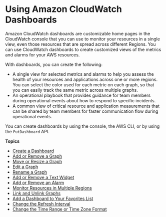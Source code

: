 # Using Amazon CloudWatch Dashboards<a name="CloudWatch_Dashboards"></a>

Amazon CloudWatch dashboards are customizable home pages in the CloudWatch console that you can use to monitor your resources in a single view, even those resources that are spread across different Regions\. You can use CloudWatch dashboards to create customized views of the metrics and alarms for your AWS resources\.

With dashboards, you can create the following:
+ A single view for selected metrics and alarms to help you assess the health of your resources and applications across one or more regions\. You can select the color used for each metric on each graph, so that you can easily track the same metric across multiple graphs\.
+ An operational playbook that provides guidance for team members during operational events about how to respond to specific incidents\.
+ A common view of critical resource and application measurements that can be shared by team members for faster communication flow during operational events\.

You can create dashboards by using the console, the AWS CLI, or by using the `PutDashboard` API\.

**Topics**
+ [Create a Dashboard](create_dashboard.md)
+ [Add or Remove a Graph](add_remove_graph_dashboard.md)
+ [Move or Resize a Graph](move_resize_graph_dashboard.md)
+ [Edit a Graph](edit_graph_dashboard.md)
+ [Rename a Graph](rename_graph_dashboard.md)
+ [Add or Remove a Text Widget](add_remove_text_dashboard.md)
+ [Add or Remove an Alarm](add_remove_alarm_dashboard.md)
+ [Monitor Resources in Multiple Regions](cross_region_dashboard.md)
+ [Link and Unlink Graphs](link_unlink_graph_dashboard.md)
+ [Add a Dashboard to Your Favorites List](add-dashboard-to-favorites.md)
+ [Change the Refresh Interval](change_dashboard_refresh_interval.md)
+ [Change the Time Range or Time Zone Format](change_dashboard_time_format.md)